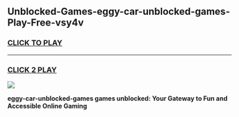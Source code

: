 
## Unblocked-Games-eggy-car-unblocked-games-Play-Free-vsy4v
<h3>
<a href="https://premium76.site?title=eggy-car-unblocked-games&ref=20M">CLICK TO PLAY</a></h3>
<hr>

<h3>
<a href="https://premium76.site?title=eggy-car-unblocked-games&ref=20M">CLICK 2 PLAY</a>
  
</h3>

<a href="https://premium76.site?title=eggy-car-unblocked-games&ref=19M"><img src="https://clearcache.store/games.png"></a>


**eggy-car-unblocked-games games unblocked: Your Gateway to Fun and Accessible Online Gaming**
